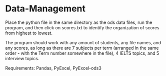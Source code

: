 # Data-Management

Place the python file in the same directory as the ods data files, run the program, and then click on scores.txt to identify the organization of scores from highest to lowest.

The program should work with any amount of students, any file names, and any scores, as long as there are 7 subjects per term (arranged in the same order - with the Term number somewhere in the file), 4 IELTS topics, and 5 interview topics.

Requirements:
Pandas, 
PyExcel, 
PyExcel-ods3
